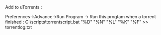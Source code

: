 Add to uTorrents :

Preferences->Advance->Run Program -> Run this progtam when a torrent finished :
C:\scripts\torrentscript.bat "%D" "%N" "%L" "%K" "%F" >> torrentlog.txt
